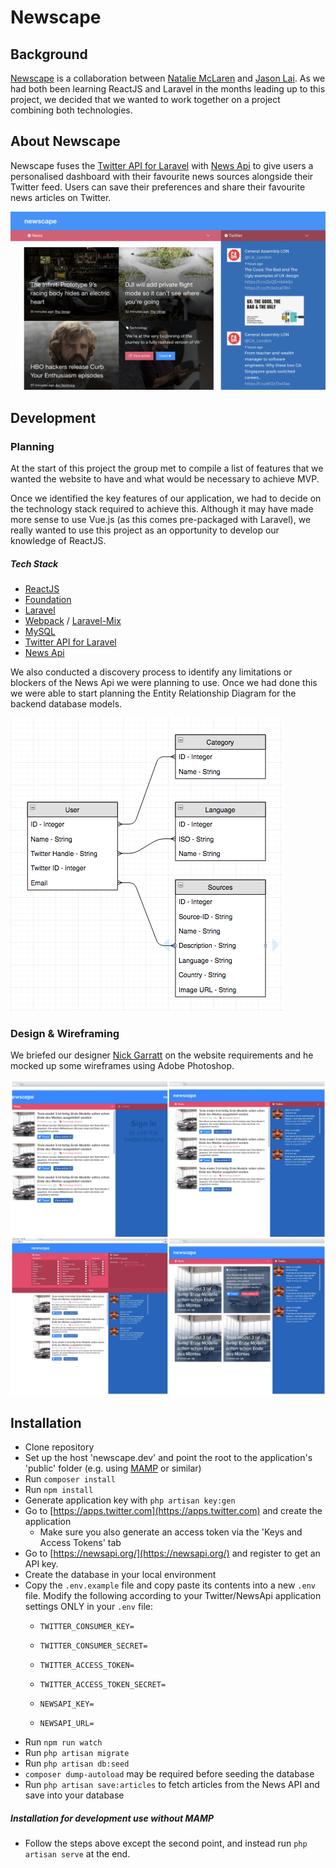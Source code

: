 # Newscape

## Background

[Newscape](http://newscape.herokuapp.com/) is a collaboration between [Natalie McLaren](https://github.com/nats12) and [Jason Lai](https://github.com/laij84). As we had both been learning ReactJS and Laravel in the months leading up to this project, we decided that we wanted to work together on a project combining both technologies.

## About Newscape

Newscape fuses the [Twitter API for Laravel](https://github.com/thujohn/twitter) with [News Api](https://newsapi.org) to give users a personalised dashboard with their favourite news sources alongside their Twitter feed. Users can save their preferences and share their favourite news articles on Twitter.

![](public/images/readme/newscape.png?raw=true)

## Development

### Planning
At the start of this project the group met to compile a list of features that we wanted the website to have and what would be necessary to achieve MVP. 

Once we identified the key features of our application, we had to decide on the technology stack required to achieve this. Although it may have made more sense to use Vue.js (as this comes pre-packaged with Laravel), we really wanted to use this project as an opportunity to develop our knowledge of ReactJS.

##### Tech Stack
* [ReactJS](https://facebook.github.io/react/)
* [Foundation](http://foundation.zurb.com/)
* [Laravel](https://laravel.com/)
* [Webpack](https://webpack.js.org/) / [Laravel-Mix](https://laravel.com/docs/5.4/mix)
* [MySQL](https://www.mysql.com/)
* [Twitter API for Laravel](https://github.com/thujohn/twitter)
* [News Api](https://newsapi.org)

We also conducted a discovery process to identify any limitations or blockers of the News Api we were planning to use. Once we had done this we were able to start planning the Entity Relationship Diagram for the backend database models. 

![](public/images/readme/erd.png?raw=true)

### Design & Wireframing
We briefed our designer [Nick Garratt](https://www.linkedin.com/in/njgarratt/) on the website requirements and he mocked up some wireframes using Adobe Photoshop.

![](public/images/readme/designs.jpg?raw=true)

## Installation 

* Clone repository
* Set up the host 'newscape.dev' and point the root to the application's 'public' folder (e.g. using [MAMP](https://www.mamp.info) or similar)
* Run `composer install`
* Run `npm install`
* Generate application key with `php artisan key:gen`
* Go to [https://apps.twitter.com](https://apps.twitter.com) and create the application
    * Make sure you also generate an access token via the 'Keys and Access Tokens' tab
* Go to [https://newsapi.org/](https://newsapi.org/) and register to get an API key.
* Create the database in your local environment
* Copy the `.env.example` file and copy paste its contents into a new `.env` file. Modify the following according to your Twitter/NewsApi application settings ONLY in your `.env` file:
    * `TWITTER_CONSUMER_KEY=`
    * `TWITTER_CONSUMER_SECRET=`
    * `TWITTER_ACCESS_TOKEN=`
    * `TWITTER_ACCESS_TOKEN_SECRET=`
  
    * `NEWSAPI_KEY=`
    * `NEWSAPI_URL=`
* Run `npm run watch`
* Run `php artisan migrate`
* Run `php artisan db:seed`
* `composer dump-autoload` may be required before seeding the database
* Run `php artisan save:articles` to fetch articles from the News API and save into your database


##### Installation for development use without MAMP
* Follow the steps above except the second point, and instead run `php artisan serve` at the end. 



